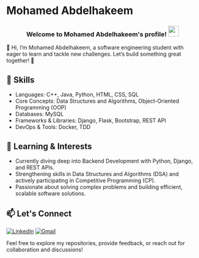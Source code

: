 # Mohamed Abdelhakeem

<h3 align="center">
  Welcome to Mohamed Abdelhakeem's profile!
  <img src="https://media.giphy.com/media/hvRJCLFzcasrR4ia7z/giphy.gif" width="28">
</h3>



👋 Hi, I’m Mohamed Abdelhakeem, a software engineering student with eager to learn and tackle new challenges. Let’s build something great together! 🚀

## 🔧 Skills

- Languages: C++, Java, Python, HTML, CSS, SQL
- Core Concepts: Data Structures and Algorithms, Object-Oriented Programming (OOP)
- Databases: MySQL
- Frameworks & Libraries: Django, Flask, Bootstrap, REST API
- DevOps & Tools: Docker, TDD


## 🌱 Learning & Interests

- Currently diving deep into Backend Development with Python, Django, and REST APIs.
- Strengthening skills in Data Structures and Algorithms (DSA) and actively participating in Competitive Programming (CP).
- Passionate about solving complex problems and building efficient, scalable software solutions.

## 📫 Let's Connect

[![LinkedIn](https://img.shields.io/badge/LinkedIn-0A66C2?style=for-the-badge&logo=linkedin&logoColor=white)](https://www.linkedin.com/in/mohamed-abd-elhakeem-745624259)  [![Gmail](https://img.shields.io/badge/Gmail-D14836?style=for-the-badge&logo=gmail&logoColor=white)](mailto:Mohamed.AbdelhakeemX@gmail.com)

Feel free to explore my repositories, provide feedback, or reach out for collaboration and discussions!
